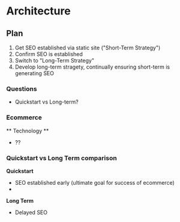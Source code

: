 # Architecture

## Plan
1. Get SEO established via static site ("Short-Term Strategy")
2. Confirm SEO is established
3. Switch to "Long-Term Strategy"
4. Develop long-term stragety, continually ensuring short-term is generating SEO

### Questions
- Quickstart vs Long-term?

### Ecommerce
** Technology **
- ??

### Quickstart vs Long Term comparison
**Quickstart**
- SEO established early (ultimate goal for success of ecommerce)
-

**Long Term**
- Delayed SEO
